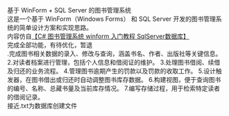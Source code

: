 基于 WinForm + SQL Server 的图书管理系统<br>
这是一个基于 WinForm（Windows Forms） 和 SQL Server 开发的图书管理系统的简单设计方案和实现思路。<br>
内容仿自[【C# 图书管理系统 winform 入门教程 SqlServer数据库】](https://www.bilibili.com/video/BV14p4y1S7yk/?p=6&share_source=copy_web&vd_source=2be52822e685cada1d8df6d42afe6a8c)<br>
完成全部功能，有待优化，暂退<br>
.完成图书相关数据的录入、修改与查询，涵盖书名、作者、出版社等关键信息。 
2.对读者档案进行管理，包括个人信息和借阅证的维护。 3.处理图书借阅、续借及归还的业务流程。 4.管理图书逾期产生的罚款以及罚款的收取工作。 5.设计触发器，在图书借出或归还时自动调整图书库存数据。 6.构建视图，便于查询图书的编号、名称、总藏书量及当前库存情况。 7.编写存储过程，用于检索特定读者的借阅记录。 <br>
接近.txt为数据库创建文件
